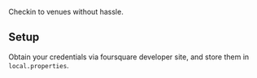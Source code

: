 Checkin to venues without hassle.

## Setup

Obtain your credentials via foursquare developer site, and store them in `local.properties`.
